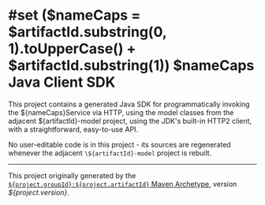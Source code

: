 #set ($nameCaps = $artifactId.substring(0, 1).toUpperCase() + $artifactId.substring(1))
$nameCaps Java Client SDK
=========================

This project contains a generated Java SDK for programmatically invoking the
\${nameCaps}Service via HTTP, using the model classes from the adjacent
\${artifactId}-model project, using the JDK's built-in HTTP2 client, with a
straightforward, easy-to-use API.

No user-editable code is in this project - its sources are regenerated whenever
the adjacent `\${artifactId}-model` project is rebuilt.

-------------------------------------------------------

This project originally generated by the [`${project.groupId}:${project.artifactId}` 
Maven Archetype](https://github.com/Telenav/smithy), version *${project.version}*.
